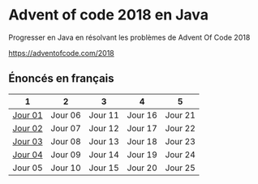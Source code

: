 ﻿# Advent of code 2018 en Java

Progresser en Java en résolvant les problèmes de Advent Of Code 2018

https://adventofcode.com/2018

## Énoncés en français

|1      |2      |3      |4      |5      |
|-------|-------|-------|-------|-------|
|[Jour 01](days/day01.md#jour-1)|Jour 06|Jour 11|Jour 16|Jour 21|
|[Jour 02](days/day02.md#jour-2)|Jour 07|Jour 12|Jour 17|Jour 22|
|[Jour 03](days/day03.md#jour-3)|Jour 08|Jour 13|Jour 18|Jour 23|
|[Jour 04](days/day04.md#jour-4)|Jour 09|Jour 14|Jour 19|Jour 24|
|Jour 05|Jour 10|Jour 15|Jour 20|Jour 25|
